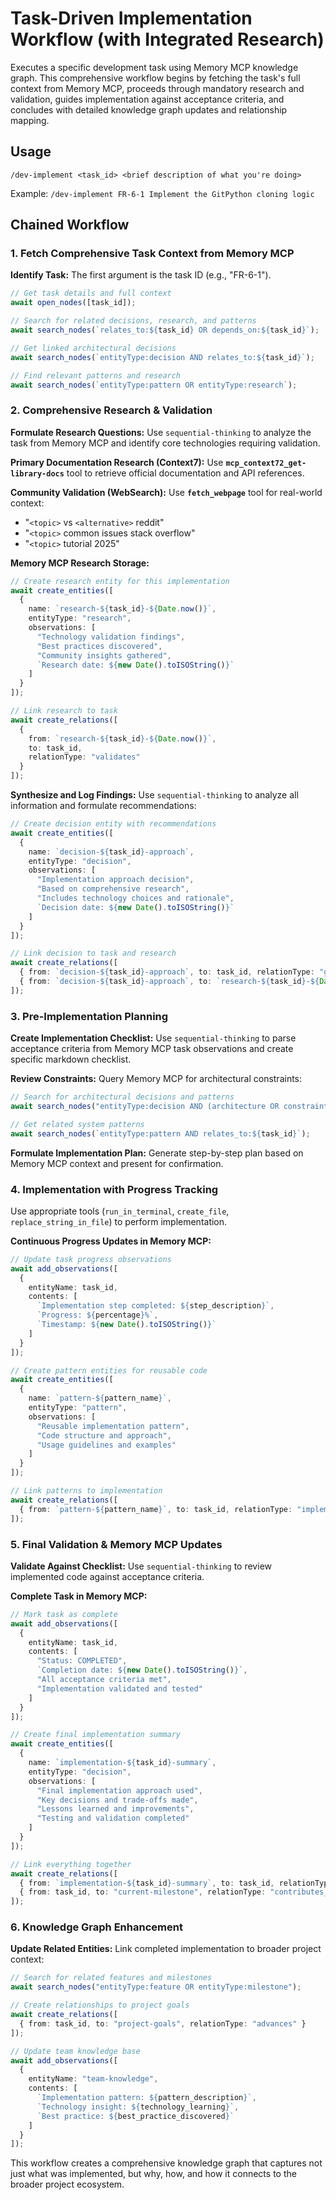 # Task-Driven Implementation Workflow (with Integrated Research)

Executes a specific development task using Memory MCP knowledge graph. This comprehensive workflow begins by fetching the task's full context from Memory MCP, proceeds through mandatory research and validation, guides implementation against acceptance criteria, and concludes with detailed knowledge graph updates and relationship mapping.

## Usage
`/dev-implement <task_id> <brief description of what you're doing>`

Example: `/dev-implement FR-6-1 Implement the GitPython cloning logic`

## Chained Workflow

### 1. Fetch Comprehensive Task Context from Memory MCP

**Identify Task:** The first argument is the task ID (e.g., "FR-6-1").

```typescript
// Get task details and full context
await open_nodes([task_id]);

// Search for related decisions, research, and patterns
await search_nodes(`relates_to:${task_id} OR depends_on:${task_id}`);

// Get linked architectural decisions
await search_nodes(`entityType:decision AND relates_to:${task_id}`);

// Find relevant patterns and research
await search_nodes(`entityType:pattern OR entityType:research`);
```

### 2. Comprehensive Research & Validation

**Formulate Research Questions:** Use `sequential-thinking` to analyze the task from Memory MCP and identify core technologies requiring validation.

**Primary Documentation Research (Context7):** Use **`mcp_context72_get-library-docs`** tool to retrieve official documentation and API references.

**Community Validation (WebSearch):** Use **`fetch_webpage`** tool for real-world context:
- "`<topic>` vs `<alternative>` reddit"
- "`<topic>` common issues stack overflow" 
- "`<topic>` tutorial 2025"

**Memory MCP Research Storage:**

```typescript
// Create research entity for this implementation
await create_entities([
  {
    name: `research-${task_id}-${Date.now()}`,
    entityType: "research",
    observations: [
      "Technology validation findings",
      "Best practices discovered",
      "Community insights gathered",
      `Research date: ${new Date().toISOString()}`
    ]
  }
]);

// Link research to task
await create_relations([
  {
    from: `research-${task_id}-${Date.now()}`,
    to: task_id,
    relationType: "validates"
  }
]);
```

**Synthesize and Log Findings:** Use `sequential-thinking` to analyze all information and formulate recommendations:

```typescript
// Create decision entity with recommendations
await create_entities([
  {
    name: `decision-${task_id}-approach`,
    entityType: "decision",
    observations: [
      "Implementation approach decision",
      "Based on comprehensive research",
      "Includes technology choices and rationale",
      `Decision date: ${new Date().toISOString()}`
    ]
  }
]);

// Link decision to task and research
await create_relations([
  { from: `decision-${task_id}-approach`, to: task_id, relationType: "guides" },
  { from: `decision-${task_id}-approach`, to: `research-${task_id}-${Date.now()}`, relationType: "based_on" }
]);
```

### 3. Pre-Implementation Planning

**Create Implementation Checklist:** Use `sequential-thinking` to parse acceptance criteria from Memory MCP task observations and create specific markdown checklist.

**Review Constraints:** Query Memory MCP for architectural constraints:

```typescript
// Search for architectural decisions and patterns
await search_nodes("entityType:decision AND (architecture OR constraint OR pattern)");

// Get related system patterns
await search_nodes(`entityType:pattern AND relates_to:${task_id}`);
```

**Formulate Implementation Plan:** Generate step-by-step plan based on Memory MCP context and present for confirmation.

### 4. Implementation with Progress Tracking

Use appropriate tools (`run_in_terminal`, `create_file`, `replace_string_in_file`) to perform implementation.

**Continuous Progress Updates in Memory MCP:**

```typescript
// Update task progress observations
await add_observations([
  {
    entityName: task_id,
    contents: [
      `Implementation step completed: ${step_description}`,
      `Progress: ${percentage}%`,
      `Timestamp: ${new Date().toISOString()}`
    ]
  }
]);

// Create pattern entities for reusable code
await create_entities([
  {
    name: `pattern-${pattern_name}`,
    entityType: "pattern",
    observations: [
      "Reusable implementation pattern",
      "Code structure and approach",
      "Usage guidelines and examples"
    ]
  }
]);

// Link patterns to implementation
await create_relations([
  { from: `pattern-${pattern_name}`, to: task_id, relationType: "implemented_in" }
]);
```

### 5. Final Validation & Memory MCP Updates

**Validate Against Checklist:** Use `sequential-thinking` to review implemented code against acceptance criteria.

**Complete Task in Memory MCP:**

```typescript
// Mark task as complete
await add_observations([
  {
    entityName: task_id,
    contents: [
      "Status: COMPLETED",
      `Completion date: ${new Date().toISOString()}`,
      "All acceptance criteria met",
      "Implementation validated and tested"
    ]
  }
]);

// Create final implementation summary
await create_entities([
  {
    name: `implementation-${task_id}-summary`,
    entityType: "decision",
    observations: [
      "Final implementation approach used",
      "Key decisions and trade-offs made",
      "Lessons learned and improvements",
      "Testing and validation completed"
    ]
  }
]);

// Link everything together
await create_relations([
  { from: `implementation-${task_id}-summary`, to: task_id, relationType: "summarizes" },
  { from: task_id, to: "current-milestone", relationType: "contributes_to" }
]);
```

### 6. Knowledge Graph Enhancement

**Update Related Entities:** Link completed implementation to broader project context:

```typescript
// Search for related features and milestones
await search_nodes("entityType:feature OR entityType:milestone");

// Create relationships to project goals
await create_relations([
  { from: task_id, to: "project-goals", relationType: "advances" }
]);

// Update team knowledge base
await add_observations([
  {
    entityName: "team-knowledge",
    contents: [
      `Implementation pattern: ${pattern_description}`,
      `Technology insight: ${technology_learning}`,
      `Best practice: ${best_practice_discovered}`
    ]
  }
]);
```

This workflow creates a comprehensive knowledge graph that captures not just what was implemented, but why, how, and how it connects to the broader project ecosystem.
